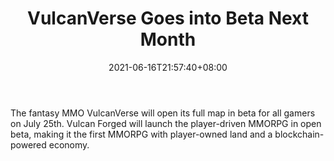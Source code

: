﻿---
title: "VulcanVerse Goes into Beta Next Month"
date: 2021-06-16T21:57:40+08:00
lastmod: 2021-06-16T16:45:40+08:00
draft: false
authors: ["Maude"]
description: "The fantasy MMO VulcanVerse will open its full map in beta for all gamers on July 25th. Vulcan Forged will launch the player-driven MMORPG in open beta, making it the first MMORPG with player-owned land and a blockchain-powered economy."
featuredImage: "vulcanverse-goes-into-beta-next-month.png"
tags: ["Virtual World","Play to Earn"]
categories: ["news"]
news: ["Virtual World"]
weight: 
lightgallery: true
pinned: false
recommend: false
recommend1: false
---

The fantasy MMO VulcanVerse will open its full map in beta for all gamers on July 25th. Vulcan Forged will launch the player-driven MMORPG in open beta, making it the first MMORPG with player-owned land and a blockchain-powered economy.

<!--more-->


